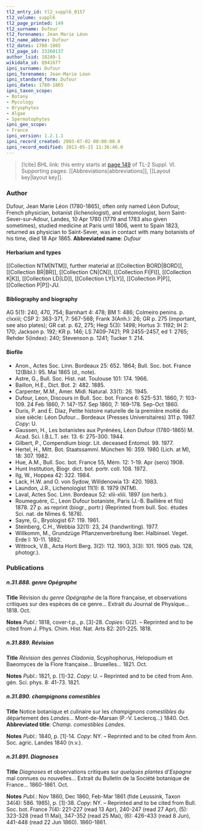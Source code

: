 ```yaml
---
tl2_entry_id: tl2_suppl6_0157
tl2_volume: suppl6
tl2_page_printed: 149
tl2_surname: Dufour
tl2_forenames: Jean Marie Léon
tl2_name_abbrev: Dufour
tl2_dates: 1780-1865
tl2_page_id: 33260137
author_lsid: 18249-1
wikidata_id: Q941677
ipni_surname: Dufour
ipni_forenames: Jean-Marie Léon
ipni_standard_form: Dufour
ipni_dates: 1780-1865
ipni_taxon_scope: 
- Botany
- Mycology
- Bryophytes
- Algae
- Spermatophytes
ipni_geo_scope: 
- France
ipni_version: 1.2.1.1
ipni_record_created: 2003-07-02 00:00:00.0
ipni_record_modified: 2013-05-15 11:36:46.0
---
```



> [!cite] BHL link: this entry starts at [page 149](https://www.biodiversitylibrary.org/page/33260137) of TL-2 Suppl. VI.
> Supporting pages: [[Abbreviations|abbreviations]], [[Layout key|layout key]].

### Author

Dufour, Jean Marie Léon (1780-1865), often only named Léon Dufour, French physician, botanist (lichenologist), and entomologist, born Saint-Sever-sur-Adour, Landes, 10 Apr 1780 (1779 and 1783 also given sometimes), studied medicine at Paris until 1806, went to Spain 1823, returned as physician to Saint-Sever, was in contact with many botanists of his time, died 18 Apr 1865. 
**Abbreviated name**: *Dufour*

#### Herbarium and types

[[Collection NTM|NTM]], further material at [[Collection BORD|BORD]], [[Collection BR|BR]], [[Collection CN|CN]], [[Collection FI|FI]], [[Collection K|K]], [[Collection LD|LD]], [[Collection LY|LY]], [[Collection P|P]], [[Collection P|P]]-JU.

#### Bibliography and biography

AG 5(1): 240, 470, 754; Barnhart 4: 478; BM 1: 486; Colmeiro penins. p. clxxiii; CSP 2: 363-371, 7: 567-568; Frank 3(Anh.): 26; GR p. 275 (important, see also plates); GR cat. p. 62, 275; Hegi 5(3): 1498; Hortus 3: 1192; IH 2: 170; Jackson p. 192; KR p. 146; LS 7409-7421; PR 2455-2457, ed 1: 2765; Rehder 5(index): 240; Stevenson p. 1241; Tucker 1: 214.

#### Biofile

- Anon., Actes Soc. Linn. Bordeaux 25: 652. 1864; Bull. Soc. bot. France 12(Bibl.): 95. Mai 1865 (d., note).
- Astre, G., Bull. Soc. Hist. nat. Toulouse 101: 174. 1966.
- Baillon, H.E., Dict. Bot. 2: 482. 1885.
- Carpenter, M.M., Amer. Midl. Natural. 33(1): 26. 1945.
- Dufour, Leon, Discours in Bull. Soc. bot. France 6: 525-531. 1860, 7: 103-109. 24 Feb 1860, 7: 147-157. Sep 1860, 7: 169-178. Sep-Oct 1860.
- Duris, P. and E. Diaz, Petite histoire naturelle de la première moitié du xixe siècle: Léon Dufour... Bordeaux (Presses Universitaires) 311 p. 1987. *Copy*: U.
- Gaussen, H., Les botanistes aux Pyrénées, Léon Dufour (1780-1865) M. Acad. Sci. I.B.L.T. sér. 13. 6: 275-300. 1944.
- Gilbert, P., Compendium biogr. Lit. deceased Entomol. 99. 1977.
- Hertel, H., Mitt. Bot. Staatssamml. München 16: 359. 1980 (Lich. at M), 18: 307. 1982.
- Hue, A.M., Bull. Soc. bot. France 55, Mém. 12: 1-19. Apr (sero) 1908.
- Hunt Institution, Biogr. dict. bot. portr. coll. 108. 1972.
- Ilg, W., Hoppea 42: 322. 1984.
- Lack, H.W. and O. von Sydow, Willdenowia 13: 420. 1983.
- Laundon, J.R., Lichenologist 11(1): 8. 1979 (NTM).
- Laval, Actes Soc. Linn. Bordeaux 52: xlii-xliii. 1897 (on herb.).
- Roumeguère, C., Leon Dufour botaniste, Paris (J.-B. Baillière et fils) 1878. 27 p. as reprint (biogr., portr.) (Reprinted from bull. Soc. études Sci. nat. de Nîmes 6. 1878).
- Sayre, G., Bryologist 67: 119. 1961.
- Steinberg, C.H., Webbia 32(1): 23, 24 (handwriting). 1977.
- Willkomm, M., Grundzüge Pflanzenverbreitung Iber. Halbinsel. Veget. Erde I: 10-11. 1892.
- Wittrock, V.B., Acta Horti Berg. 3(2): 112. 1903, 3(3): 101. 1905 (tab. 128, photogr.).

### Publications

##### n.31.888. genre Opégraphe

**Title**
Révision du *genre Opégraphe* de la flore française, et observations critiques sur des espèces de ce genre... Extrait du Journal de Physique... 1818. Oct.

**Notes**
*Publ*.: 1818, cover-t.p., p. \[3\]-28. *Copies*: G(2). – Reprinted and to be cited from J. Phys. Chim. Hist. Nat. Arts 82: 201-225. 1818.

##### n.31.889. Révision

**Title**
*Révision* des *genres Cladonia*, Scyphophorus, Helopodium et Baeomyces de la Flore française... Bruxelles... 1821. Oct.

**Notes**
*Publ*.: 1821, p. \[1\]-32. *Copy*: U. – Reprinted and to be cited from Ann. gén. Sci. phys. 8: 41-73. 1821.

##### n.31.890. champignons comestibles

**Title**
Notice botanique et culinaire sur les *champignons comestibles* du département des *Landes*... Mont-de-Marsan (P.-V. Leclercq...) 1840. Oct.
**Abbreviated title**: *Champ. comestibles Landes*.

**Notes**
*Publ*.: 1840, p. \[1\]-14. *Copy*: NY. – Reprinted and to be cited from Ann. Soc. agric. Landes 1840 (n.v.).

##### n.31.891. Diagnoses

**Title**
*Diagnoses* et observations critiques sur *quelques plantes* d'*Espagne* mal connues ou nouvelles... Extrait du Bulletin de la Société botanique de France... 1860-1861. Oct.

**Notes**
*Publ*.: Nov 1860, Dec 1860, Feb-Mar 1861 (fide Leussink, Taxon 34(4): 586. 1985), p. \[1\]-38.
*Copy*: NY. – Reprinted and to be cited from Bull. Soc. bot. France 7(4): 221-227 (read 13 Apr), 240-247 (read 27 Apr), (5): 323-328 (read 11 Mai), 347-352 (read 25 Mai), (6): 426-433 (read 8 Jun), 441-448 (read 22 Jun 1860). 1860-1861.

